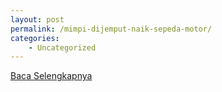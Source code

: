 ```yaml
---
layout: post
permalink: /mimpi-dijemput-naik-sepeda-motor/
categories:
    - Uncategorized
---
```


[Baca Selengkapnya](/08)
